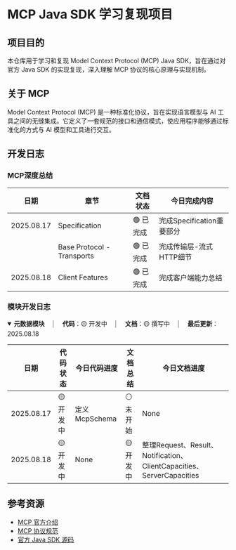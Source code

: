 # MCP Java SDK 学习复现项目

## 项目目的

本仓库用于学习和复现 Model Context Protocol (MCP) Java SDK，旨在通过对官方 Java SDK 的实现复现，深入理解 MCP 协议的核心原理与实现机制。

## 关于 MCP

Model Context Protocol (MCP) 是一种标准化协议，旨在实现语言模型与 AI 工具之间的无缝集成。它定义了一套规范的接口和通信模式，使应用程序能够通过标准化的方式与 AI 模型和工具进行交互。

## 开发日志

### MCP深度总结
| 日期         | 章节                         | 文档状态   | 今日完成内容              |
|------------|----------------------------|--------|---------------------|
| 2025.08.17 | Specification              | 🟢 已完成 | 完成Specification重要部分 |
|            | Base Protocol - Transports | 🟢 已完成 | 完成传输层-流式HTTP细节      |
| 2025.08.18 | Client Features            | 🟢 已完成 | 完成客户端能力总结           |

### 模块开发日志
<details open>
<summary>
<span style="font-size:1.0em;color:#222222"><strong>元数据模块</strong></span>
<span style="color:#586069; margin: 0 12px">│</span>
<strong>代码</strong>：🟡 开发中
<span style="color:#586069; margin: 0 12px">│</span>
<strong>文档</strong>：🟡 撰写中
<span style="color:#586069; margin: 0 12px">│</span>
<strong>最后更新</strong>：2025.08.18
</summary>

| 日期         | 代码状态   | 今日代码进度      | 文档总结   | 今日文档进度                                                          |
|------------|--------|-------------|--------|-----------------------------------------------------------------|
| 2025.08.17 | 🟡 开发中 | 定义McpSchema | ⚪ 未开始  | None                                                            |
| 2025.08.18 | 🟡 开发中 | None        | 🟡 开发中 | 整理Request、Result、Notification、ClientCapacities、ServerCapacities |

</details>

## 参考资源

- [MCP 官方介绍](https://modelcontextprotocol.io/docs/getting-started/intro)
- [MCP 协议规范](https://modelcontextprotocol.io/specification/2025-06-18)
- [官方 Java SDK 源码](https://github.com/modelcontextprotocol/java-sdk)